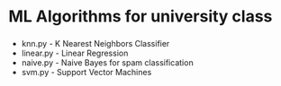 # ML Algorithms for university class

### 
- knn.py - K Nearest Neighbors Classifier
- linear.py - Linear Regression
- naive.py - Naive Bayes for spam classification
- svm.py - Support Vector Machines
